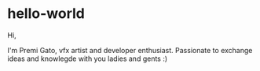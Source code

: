# hello-world

Hi,

I'm Premi Gato, vfx artist and developer enthusiast.
Passionate to exchange ideas and knowlegde with you ladies and gents :)

